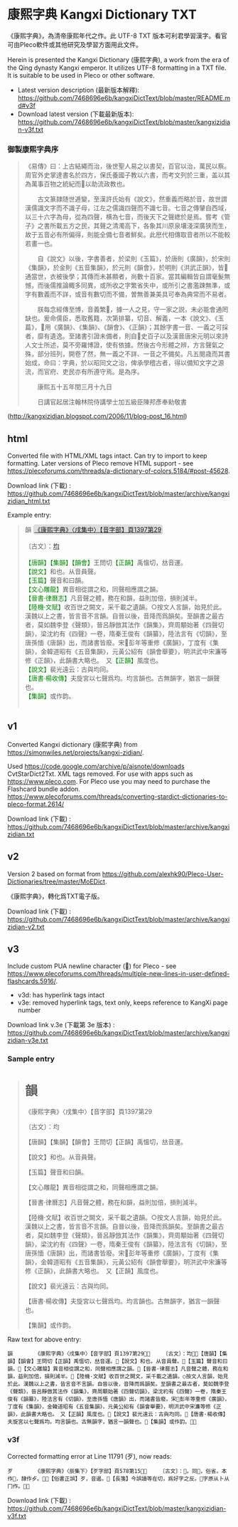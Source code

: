 # 康熙字典 Kangxi Dictionary TXT

《康熙字典》，為清帝康熙年代之作。此 UTF-8 TXT 版本可利君學習漢字。看官可由Pleco軟件或其他研究及學習方面用此文件。
<!-- 《大學》曰：「大學之道，在明明德，在親民，在止於至善」。以學認道，以道治人間，認自心意，行德，為學業之程。-->

Herein is presented the Kangxi Dictionary (康熙字典), a work from the era of the Qing dynasty Kangxi emperor. It utilizes UTF-8 formatting in a TXT file. It is suitable to be used in Pleco or other software. 
<!-- As is written in *The Great Learning* (大學): "The way of the great learning, is in the propagation of virtue, is in the amity of the common people, is in the bountifulness of the good". Let us be guided by learning to the way, to understand the common weal of humanity, starting from the recognition of one's own heartfelt intentions, such is the great craft of learning.-->

* Latest version description (最新版本解釋): https://github.com/7468696e6b/kangxiDictText/blob/master/README.md#v3f
* Download latest version (下載最新版本): https://github.com/7468696e6b/kangxiDictText/blob/master/kangxizidian-v3f.txt

###  御製康熙字典序

> 《易傳》曰：上古結繩而治，後世聖人易之以書契，百官以治，萬民以察。周官外史掌達書名於四方，保氏養國子教以六書，而考文列於三重，盖以其為萬事百物之統紀而𠯁以助流政教也。
> 
> 　　古文篆隷随世逓變，至漢許氏始有《說文》，然重義而略於音，故世謂漢儒識文字而不識子母，江左之儒識四聲而不識七音。七音之傳肈自西域，以三十六字為母，從為四聲，横為七音，而後天下之聲緫於是焉。嘗考《管子》之書所載五方之民，其聲之清濁高下，各象其川原泉壤淺深廣狭而生，故于五音必有所偏得，則能全備七音者鮮矣。此厯代相傳取音者所以不能較若畫一也。
> 
> 　　自《說文》以後，字書善者，於梁則《玉篇》，於唐則《廣韻》，於宋則《集韻》，於金則《五音集韻》，於元則《韻會》，於明則《洪武正韻》，皆𣴑通當世，衣被後學；其傳而未甚顯者，尚數十百家。當其編輯皆自謂毫髮無憾，而後儒推論輙多同異，或所收之字繁省失中，或所引之書濫踈無準，或字有數義而不詳，或音有數切而不備，曽無善兼美具可奉為典常而不易者。
> 
> 　　朕每念經傳至博，音義繁𧷤，據一人之見，守一家之説，未必能會通罔缺也。爰命儒臣，悉取舊籍，次第排纂，切音、解義，一本《說文》、《玉萹》，𠔥用《廣韻》、《集韻》、《韻會》、《正韻》；其餘字書一音、一義之可採者，靡有遺逸。至諸書引證未備者，則自𦀰史百子以及漢晉唐宋元明以來詩人文士所述，莫不旁羅博證，使有依據。然後古今形體之辨，方言聲氣之殊，部分班列，開卷了然，無一義之不詳、一音之不備矣。凡五閱歳而其書始成，命曰：字典，於以昭同文之治，俾承學稽古者，得以備知文字之源流，而官府、吏民亦有所遵守焉。是為序。
> 
> 　　康熙五十五年閏三月十九日
> 
> 　　日講官起居注翰林院侍講學士加五級臣陳邦彥奉勑敬書

(http://kangxizidian.blogspot.com/2006/11/blog-post_16.html)
<!--
As written in the preface of the Kangxi dictionary (using some of James Legge's translation):
> The *I Ching* states: "In the highest antiquity, government was carried on successfully by the use of knotted cords (to preserve the memory of things). In subsequent ages the sages substituted for these written characters and bonds. By means of these (the doings of) all the officers could be regulated, and (the affairs of) all the people accurately examined. The idea of this was taken, probably, from Guai (the forty-third hexagram). Therefore what we call the Yi is (a collection of) emblematic lines. They are styled emblematic as being resemblances. What we call the Tuan (or king Wen's explanations) are based on the significance (of each hexagram as a whole). We call the lines (of the figures) Yao from their being according to the movements taking place all under the sky. In this way (we see) the rise of good fortune and evil, and the manifestation of repentance and regret."
> Ancient texts were written in seal script and clerical script, until the work of Xu \[Shen\] of Han \[dynasty\] in *Shouwen Jiezi*, emphasizing meaning but neglecting pronunciation, therefore, people knew the characters but not the consonants \[and vowels\]. The Confucians in Jiangzuo knew the four tones but did not know the seven sounds. The title of the voice of seven was from the Western Regions, with 36 characters as the mother, from four tones to seven tones, and then the voice of the world was edited. Once we investigated the voice of five people in Guanzi, Because of the depth and width of each image, there must be some deviation in the five tones, so there are too few people who can complete seven tones. This is the reason why the people who take notes from generation to generation can not be uniform.-->

## html
Converted file with HTML/XML tags intact. Can try to import to keep formatting. Later versions of Pleco remove HTML support - see https://plecoforums.com/threads/a-dictionary-of-colors.5184/#post-45628.

Download link (下載) : https://github.com/7468696e6b/kangxiDictText/blob/master/archive/kangxizidian_html.txt

Example entry: 
> 韻	<a style="background:#ddd;border-radius:5px;padding:3px;" href="http://www.kangxizidian.com/kangxi/1397.gif">《康熙字典》〈戌集中〉【音字部】頁1397第29</a><br><br>    〔古文〕：<a href="均">均</a><br><br><font color="#080">【唐韻】</font><font color="#080">【集韻】</font><font color="#080">【韻會】</font>王問切<font color="#080">【正韻】</font>禹慍切，𠀤音運。<br><font color="#080">【說文】</font>和也。从音員聲。<br><font color="#080">【玉篇】</font>聲音和曰韻。<br><font color="#080">【文心雕龍】</font>異音相從謂之和，同聲相應謂之韻。<br><font color="#080">【晉書·律曆志】</font>凡音聲之體，務在和韻，益則加倍，損則減半。<br><font color="#080">【陸機·文賦】</font>收百世之闕文，采千載之遺韻。○按文人言韻，始見於此。漢魏以上之書，皆言音不言韻。自晉以後，音降而爲韻矣。至韻書之最古者，莫如魏李登《聲類》，晉呂靜倣其法作《韻集》，齊周顒始著《四聲切韻》，梁沈約有《四聲》一卷，隋秦王俊有《韻纂》，陸法言有《切韻》，至唐孫愐《唐韻》出，而諸書皆廢。宋𨻰彭年等重修《廣韻》，丁度有《集韻》，金韓道昭有《五音集韻》，元黃公紹有《韻會舉要》，明洪武中宋濂等修《正韻》，此韻書大略也。　又<font color="#080">【正韻】</font>風度也。<br><font color="#080">【說文】</font>裴光遠云：古與均同。<br><font color="#080">【唐書·楊收傳】</font>夫旋宮以七聲爲均。均言韻也。古無韻字，猶言一韻聲也。<br><font color="#080">【集韻】</font>或作韵。<br><br>

## v1
Converted Kangxi dictionary (康熙字典) from https://simonwiles.net/projects/kangxi-zidian/.

Used https://code.google.com/archive/p/aisnote/downloads CvtStarDict2Txt.
XML tags removed. For use with apps such as https://www.pleco.com.
For Pleco use you may need to purchase the Flashcard bundle addon.
https://www.plecoforums.com/threads/converting-stardict-dictionaries-to-pleco-format.2614/

Download link (下載) : https://github.com/7468696e6b/kangxiDictText/blob/master/archive/kangxizidian.txt

## v2
Version 2 based on format from https://github.com/alexhk90/Pleco-User-Dictionaries/tree/master/MoEDict.

《康熙字典》，轉化爲TXT電子版。

Download link (下載) : https://github.com/7468696e6b/kangxiDictText/blob/master/archive/kangxizidian-v2.txt

## v3
Include custom PUA newline character () for Pleco - see https://www.plecoforums.com/threads/multiple-new-lines-in-user-defined-flashcards.5916/.

* v3d: has hyperlink tags intact
* v3e: removed hyperlink tags, text only, keeps reference to KangXi page number

Download link v.3e (下載第 3e 版本) : https://github.com/7468696e6b/kangxiDictText/blob/master/archive/kangxizidian-v3e.txt

### Sample entry
> # 韻
> 
> 《康熙字典》〈戌集中〉【音字部】頁1397第29
> 
> 〔古文〕：均
> 
> 【唐韻】【集韻】【韻會】王問切【正韻】禹慍切，𠀤音運。
> 
> 【說文】和也。从音員聲。
> 
> 【玉篇】聲音和曰韻。
> 
> 【文心雕龍】異音相從謂之和，同聲相應謂之韻。
> 
> 【晉書·律曆志】凡音聲之體，務在和韻，益則加倍，損則減半。
> 
> 【陸機·文賦】收百世之闕文，采千載之遺韻。○按文人言韻，始見於此。漢魏以上之書，皆言音不言韻。自晉以後，音降而爲韻矣。至韻書之最古者，莫如魏李登《聲類》，晉呂靜倣其法作《韻集》，齊周顒始著《四聲切韻》，梁沈約有《四聲》一卷，隋秦王俊有《韻纂》，陸法言有《切韻》，至唐孫愐《唐韻》出，而諸書皆廢。宋𨻰彭年等重修《廣韻》，丁度有《集韻》，金韓道昭有《五音集韻》，元黃公紹有《韻會舉要》，明洪武中宋濂等修《正韻》，此韻書大略也。　又【正韻】風度也。
> 
> 【說文】裴光遠云：古與均同。
> 
> 【唐書·楊收傳】夫旋宮以七聲爲均。均言韻也。古無韻字，猶言一韻聲也。
> 
> 【集韻】或作韵。

Raw text for above entry:
```
韻		《康熙字典》〈戌集中〉【音字部】頁1397第29    〔古文〕：均【唐韻】【集韻】【韻會】王問切【正韻】禹慍切，𠀤音運。【說文】和也。从音員聲。【玉篇】聲音和曰韻。【文心雕龍】異音相從謂之和，同聲相應謂之韻。【晉書·律曆志】凡音聲之體，務在和韻，益則加倍，損則減半。【陸機·文賦】收百世之闕文，采千載之遺韻。○按文人言韻，始見於此。漢魏以上之書，皆言音不言韻。自晉以後，音降而爲韻矣。至韻書之最古者，莫如魏李登《聲類》，晉呂靜倣其法作《韻集》，齊周顒始著《四聲切韻》，梁沈約有《四聲》一卷，隋秦王俊有《韻纂》，陸法言有《切韻》，至唐孫愐《唐韻》出，而諸書皆廢。宋𨻰彭年等重修《廣韻》，丁度有《集韻》，金韓道昭有《五音集韻》，元黃公紹有《韻會舉要》，明洪武中宋濂等修《正韻》，此韻書大略也。　又【正韻】風度也。【說文】裴光遠云：古與均同。【唐書·楊收傳】夫旋宮以七聲爲均。均言韻也。古無韻字，猶言一韻聲也。【集韻】或作韵。
```
### v3f
Corrected formatting error at Line 11791 (歹), now reads: 
```
歹		《康熙字典》〈辰集下〉【歹字部】頁578第15    〔古文〕：𡰮。同𣦵，俗省。本作𣦵，隷作歺。【俗書正誤】歹，音遏。【長箋】今誤讀等在切，爲好字之反。𣦵字原从卜从冂作。
```

Download link (下載) : https://github.com/7468696e6b/kangxiDictText/blob/master/kangxizidian-v3f.txt
